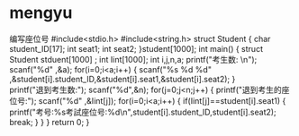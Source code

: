 # mengyu
编写座位号
#include<stdio.h>
#include<string.h> 
    struct Student
    {
        char student_ID[17];
        int seat1;
        int seat2;
    }student[1000];
int main()
{
    struct Student stduent[1000] ;
    int Iint[1000];
    int i,j,n,a;
    printf("考生数: \n");
    scanf("%d" ,&a);
    for(i=0;i<a;i++)
    {
        scanf("%s %d %d" ,&student[i].student_ID,&student[i].seat1,&student[i].seat2);
    }  
    printf("退到考生数:");
    scanf("%d",&n);
    for(j=0;j<n;j++)
    {
        printf("退到考生的座位号:");
        scanf("%d" ,&Iint[j]);
        for(i=0;i<a;i++)
        {
            if(Iint[j]==student[i].seat1)
            {
                printf("考号:%s考試座位号:%d\n",student[i].student_ID,student[i].seat2);
                break;
            }
        }
    }
    return 0;
}
